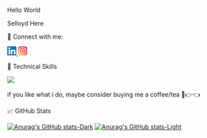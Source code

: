 Hello World

Selloyd Here

🤝 Connect with me:
<div id="header" align="left">
  <a href="https://www.linkedin.com/in/selloyd-fernandes-6b24811aa/">
    <img align=”left” 
         src="https://raw.githubusercontent.com/selloydspring/selloydspring/main/images/linkedin.svg" 
         width="21px" height="21px"/>
  </a>
  
  <a href="https://www.instagram.com/selloydfernandes/?hl=en-gb">
    <img align=”left”
         src="https://raw.githubusercontent.com/selloydspring/selloydspring/main/images/Instagram.svg" 
         width="21px" height="21px"/>
  </a>
</div>



💼 Technical Skills

![](https://img.shields.io/badge/Code-.net-informational?style=flat&logo=.net&color=#512BD4)


if you like what i do, maybe consider buying me a coffee/tea 🥺👉👈

📈 GitHub Stats

[![Anurag's GitHub stats-Dark](https://github-readme-stats.vercel.app/api?username=selloydspring&show_icons=true&theme=dark#gh-dark-mode-only)](https://github.com/anuraghazra/github-readme-stats#gh-dark-mode-only)
[![Anurag's GitHub stats-Light](https://github-readme-stats.vercel.app/api?username=selloydspring&show_icons=true&theme=default#gh-light-mode-only)](https://github.com/anuraghazra/github-readme-stats#gh-light-mode-only)

<!---
selloydspring/selloydspring is a ✨ special ✨ repository because its `README.md` (this file) appears on your GitHub profile.
You can click the Preview link to take a look at your changes.
--->
